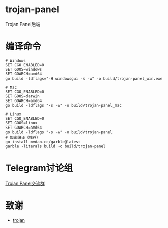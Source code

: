 # trojan-panel

Trojan Panel后端

# 编译命令

```
# Windows
SET CGO_ENABLED=0
SET GOOS=windows
SET GOARCH=amd64
go build -ldflags="-H windowsgui -s -w" -o build/trojan-panel_win.exe

# Mac
SET CGO_ENABLED=0
SET GOOS=darwin
SET GOARCH=amd64
go build -ldflags "-s -w" -o build/trojan-panel_mac

# Linux
SET CGO_ENABLED=0
SET GOOS=linux
SET GOARCH=amd64
go build -ldflags "-s -w" -o build/trojan-panel
# 加密编译（推荐）
go install mvdan.cc/garble@latest
garble -literals build -o build/trojan-panel
```

# Telegram讨论组

[Trojan Panel交流群](https://t.me/TrojanPanelGroup)

# 致谢

- [trojan](https://trojan-gfw.github.io/trojan/authenticator)
